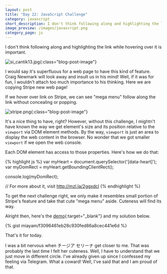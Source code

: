 ```yaml
---
layout: post
title: "Day 22: JavaScript Challenge"
category: javascript
short_description: I don't think following along and highlighting the link while hovering over it is important.
image_preview: /images/javascript.png
category_page: js
---
```


I don't think following along and highlighting the link while hovering over it is important.

![si_cantik13.jpg](https://s20.postimg.org/hn37ka03h/si_cantik13.jpg){:class="blog-post-image"}

I would say it's superfluous for a web page to have this kind of feature. Craig Newmark will look
away and insult us in his mind! Well, if it was for fun, I wouldn't attach too much importance to his
thinking. Here we are copying Stripe new web page!

If we hover over link on Stripe, we can see "mega menu" follow along the link without
concealing or popping.

![stripe.png](https://s20.postimg.org/itbswtdrx/stripe.png){:class="blog-post-image"}

It's a nice thing to have, right? However, without this challenge, I mightn't have known the way
we get element's size and its position relative to the `viewport` via DOM element methods.
By the way, `viewport` is just an area to display the web content in the browser. No wonder that
we got smaller `viewport` if we open the web console.

Each DOM element has access to those properties. Here's how we do that:


{% highlight js %}
  var myHeart = document.querySelector('[data-heart]');
  var myDomRect = myHeart.getBoundingClientRect();

  console.log(myDomRect);

  // For more about it, visit http://mzl.la/2ggxdcl
{% endhighlight %}

To get the next challenge right, we only make it resembles small portion of Stripe's feature
and take that cute "mega menu" aside. Cuteness will find its way.

Alright then, here's the [demo](/demo_day22){:target="_blank"} and my solution below.

{% gist miayam/f3096461eb28c930fed86a8cec441e6d %}

That's it for today.

I was a bit nervous when チージア セリーナ get closer to me.
That was probably the last time I felt her cuteness. Well, I
have to understand that we just move in different circle.
I've already given up since I confessed my feeling via
Telegram. What a coward! Well, I've said that and I am proud
of that.
